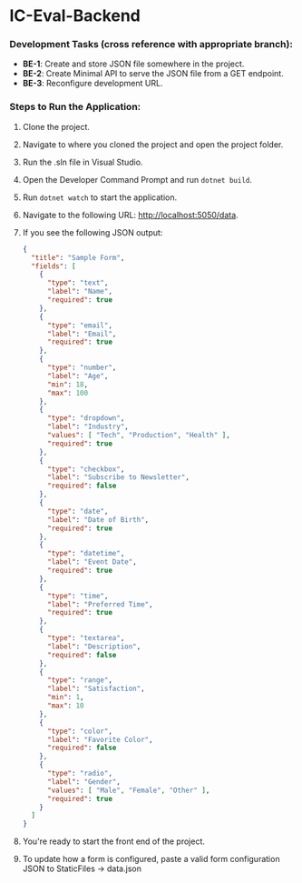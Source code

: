 # IC-Eval-Backend

### Development Tasks (cross reference with appropriate branch):

- **BE-1**: Create and store JSON file somewhere in the project.
- **BE-2**: Create Minimal API to serve the JSON file from a GET endpoint.
- **BE-3**: Reconfigure development URL.

### Steps to Run the Application:

1. Clone the project.
2. Navigate to where you cloned the project and open the project folder.
3. Run the .sln file in Visual Studio.
4. Open the Developer Command Prompt and run `dotnet build`.
5. Run `dotnet watch` to start the application.
6. Navigate to the following URL: [http://localhost:5050/data](http://localhost:5050/data).
7. If you see the following JSON output:

    ```json
    {
      "title": "Sample Form",
      "fields": [
        {
          "type": "text",
          "label": "Name",
          "required": true
        },
        {
          "type": "email",
          "label": "Email",
          "required": true
        },
        {
          "type": "number",
          "label": "Age",
          "min": 18,
          "max": 100
        },
        {
          "type": "dropdown",
          "label": "Industry",
          "values": [ "Tech", "Production", "Health" ],
          "required": true
        },
        {
          "type": "checkbox",
          "label": "Subscribe to Newsletter",
          "required": false
        },
        {
          "type": "date",
          "label": "Date of Birth",
          "required": true
        },
        {
          "type": "datetime",
          "label": "Event Date",
          "required": true
        },
        {
          "type": "time",
          "label": "Preferred Time",
          "required": true
        },
        {
          "type": "textarea",
          "label": "Description",
          "required": false
        },
        {
          "type": "range",
          "label": "Satisfaction",
          "min": 1,
          "max": 10
        },
        {
          "type": "color",
          "label": "Favorite Color",
          "required": false
        },
        {
          "type": "radio",
          "label": "Gender",
          "values": [ "Male", "Female", "Other" ],
          "required": true
        }
      ]
    }
    ```

7. You're ready to start the front end of the project.
8. To update how a form is configured, paste a valid form configuration JSON to StaticFiles -> data.json